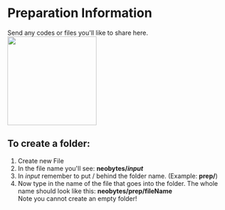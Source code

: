 # Preparation Information

Send any codes or files you'll like to share here.
<br>
<img src="https://github.com/qiaodotzip/neobytes/assets/139465626/2ccd1e59-62a6-44d7-96c9-47152721bc6e" width="200" />
<br>
## To create a folder:
1. Create new File
2. In the file name you'll see: **neobytes/*input***
3. In *input* remember to put / behind the folder name. (Example: **prep/**)
4. Now type in the name of the file that goes into the folder. The whole name should look like this: **neobytes/prep/fileName**
<br> Note you cannot create an empty folder!
